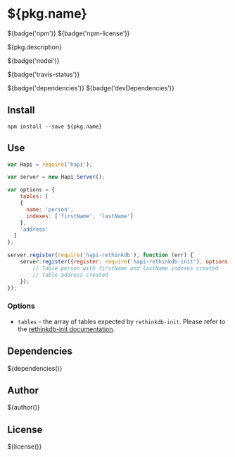 # ${pkg.name}

${badge('npm')} ${badge('npm-license')}

${pkg.description}

${badge('nodei')}

${badge('travis-status')}

${badge('dependencies')}
${badge('devDependencies')}

## Install

`npm install --save ${pkg.name}`

## Use

```javascript
var Hapi = require('hapi');

var server = new Hapi.Server();

var options = {
	tables: [
    {
      name: 'person',
      indexes: ['firstName', 'lastName']
    },
    'address'
  ]
};

server.register(require('hapi-rethinkdb'), function (err) {
	server.register({register: require('hapi-rethinkdb-init'), options: options}, function (err) {
		// Table person with firstName and lastName indexes created
		// Table address created
	});
});
```

### Options

- `tables` - the array of tables expected by `rethinkdb-init`. Please refer to the [rethinkdb-init documentation](https://github.com/thejsj/rethinkdb-init/blob/master/README.md).

## Dependencies

${dependencies()}

## Author

${author()}

## License

${license()}

